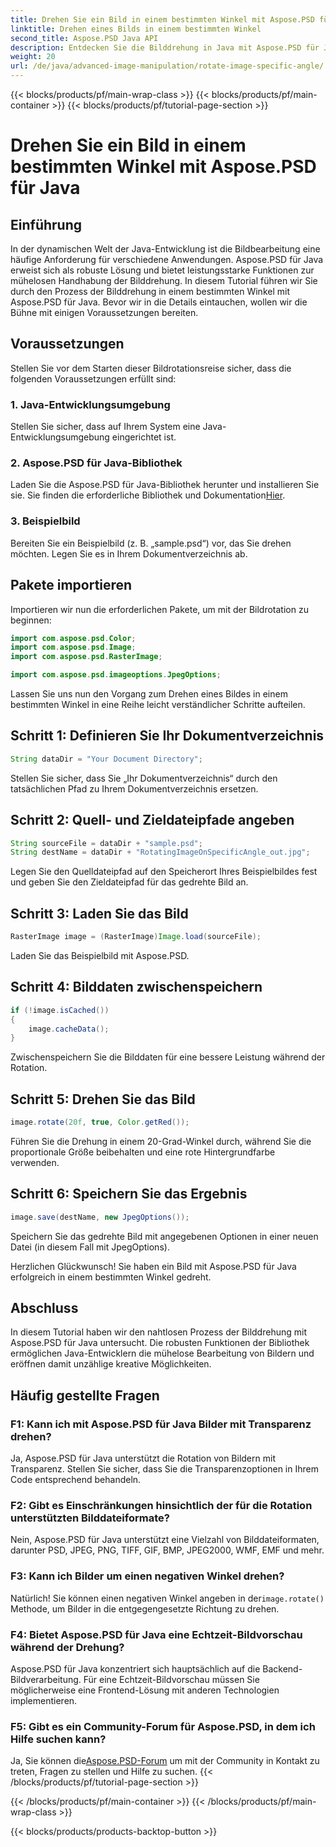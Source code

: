 ```yaml
---
title: Drehen Sie ein Bild in einem bestimmten Winkel mit Aspose.PSD für Java
linktitle: Drehen eines Bilds in einem bestimmten Winkel
second_title: Aspose.PSD Java API
description: Entdecken Sie die Bilddrehung in Java mit Aspose.PSD für Java. Drehen Sie Bilder mühelos in bestimmte Winkel.
weight: 20
url: /de/java/advanced-image-manipulation/rotate-image-specific-angle/
---
```


{{< blocks/products/pf/main-wrap-class >}}
{{< blocks/products/pf/main-container >}}
{{< blocks/products/pf/tutorial-page-section >}}

# Drehen Sie ein Bild in einem bestimmten Winkel mit Aspose.PSD für Java

## Einführung

In der dynamischen Welt der Java-Entwicklung ist die Bildbearbeitung eine häufige Anforderung für verschiedene Anwendungen. Aspose.PSD für Java erweist sich als robuste Lösung und bietet leistungsstarke Funktionen zur mühelosen Handhabung der Bilddrehung. In diesem Tutorial führen wir Sie durch den Prozess der Bilddrehung in einem bestimmten Winkel mit Aspose.PSD für Java. Bevor wir in die Details eintauchen, wollen wir die Bühne mit einigen Voraussetzungen bereiten.

## Voraussetzungen

Stellen Sie vor dem Starten dieser Bildrotationsreise sicher, dass die folgenden Voraussetzungen erfüllt sind:

### 1. Java-Entwicklungsumgebung
Stellen Sie sicher, dass auf Ihrem System eine Java-Entwicklungsumgebung eingerichtet ist.

### 2. Aspose.PSD für Java-Bibliothek
 Laden Sie die Aspose.PSD für Java-Bibliothek herunter und installieren Sie sie. Sie finden die erforderliche Bibliothek und Dokumentation[Hier](https://reference.aspose.com/psd/java/).

### 3. Beispielbild
Bereiten Sie ein Beispielbild (z. B. „sample.psd“) vor, das Sie drehen möchten. Legen Sie es in Ihrem Dokumentverzeichnis ab.

## Pakete importieren

Importieren wir nun die erforderlichen Pakete, um mit der Bildrotation zu beginnen:

```java
import com.aspose.psd.Color;
import com.aspose.psd.Image;
import com.aspose.psd.RasterImage;

import com.aspose.psd.imageoptions.JpegOptions;
```

Lassen Sie uns nun den Vorgang zum Drehen eines Bildes in einem bestimmten Winkel in eine Reihe leicht verständlicher Schritte aufteilen.

## Schritt 1: Definieren Sie Ihr Dokumentverzeichnis

```java
String dataDir = "Your Document Directory";
```

Stellen Sie sicher, dass Sie „Ihr Dokumentverzeichnis“ durch den tatsächlichen Pfad zu Ihrem Dokumentverzeichnis ersetzen.

## Schritt 2: Quell- und Zieldateipfade angeben

```java
String sourceFile = dataDir + "sample.psd";
String destName = dataDir + "RotatingImageOnSpecificAngle_out.jpg";
```

Legen Sie den Quelldateipfad auf den Speicherort Ihres Beispielbildes fest und geben Sie den Zieldateipfad für das gedrehte Bild an.

## Schritt 3: Laden Sie das Bild

```java
RasterImage image = (RasterImage)Image.load(sourceFile);
```

Laden Sie das Beispielbild mit Aspose.PSD.

## Schritt 4: Bilddaten zwischenspeichern

```java
if (!image.isCached())
{
    image.cacheData();
}
```

Zwischenspeichern Sie die Bilddaten für eine bessere Leistung während der Rotation.

## Schritt 5: Drehen Sie das Bild

```java
image.rotate(20f, true, Color.getRed());
```

Führen Sie die Drehung in einem 20-Grad-Winkel durch, während Sie die proportionale Größe beibehalten und eine rote Hintergrundfarbe verwenden.

## Schritt 6: Speichern Sie das Ergebnis

```java
image.save(destName, new JpegOptions());
```

Speichern Sie das gedrehte Bild mit angegebenen Optionen in einer neuen Datei (in diesem Fall mit JpegOptions).

Herzlichen Glückwunsch! Sie haben ein Bild mit Aspose.PSD für Java erfolgreich in einem bestimmten Winkel gedreht.

## Abschluss

In diesem Tutorial haben wir den nahtlosen Prozess der Bilddrehung mit Aspose.PSD für Java untersucht. Die robusten Funktionen der Bibliothek ermöglichen Java-Entwicklern die mühelose Bearbeitung von Bildern und eröffnen damit unzählige kreative Möglichkeiten.

## Häufig gestellte Fragen

### F1: Kann ich mit Aspose.PSD für Java Bilder mit Transparenz drehen?

Ja, Aspose.PSD für Java unterstützt die Rotation von Bildern mit Transparenz. Stellen Sie sicher, dass Sie die Transparenzoptionen in Ihrem Code entsprechend behandeln.

### F2: Gibt es Einschränkungen hinsichtlich der für die Rotation unterstützten Bilddateiformate?

Nein, Aspose.PSD für Java unterstützt eine Vielzahl von Bilddateiformaten, darunter PSD, JPEG, PNG, TIFF, GIF, BMP, JPEG2000, WMF, EMF und mehr.

### F3: Kann ich Bilder um einen negativen Winkel drehen?

 Natürlich! Sie können einen negativen Winkel angeben in der`image.rotate()` Methode, um Bilder in die entgegengesetzte Richtung zu drehen.

### F4: Bietet Aspose.PSD für Java eine Echtzeit-Bildvorschau während der Drehung?

Aspose.PSD für Java konzentriert sich hauptsächlich auf die Backend-Bildverarbeitung. Für eine Echtzeit-Bildvorschau müssen Sie möglicherweise eine Frontend-Lösung mit anderen Technologien implementieren.

### F5: Gibt es ein Community-Forum für Aspose.PSD, in dem ich Hilfe suchen kann?

 Ja, Sie können die[Aspose.PSD-Forum](https://forum.aspose.com/c/psd/34) um mit der Community in Kontakt zu treten, Fragen zu stellen und Hilfe zu suchen.
{{< /blocks/products/pf/tutorial-page-section >}}

{{< /blocks/products/pf/main-container >}}
{{< /blocks/products/pf/main-wrap-class >}}

{{< blocks/products/products-backtop-button >}}
